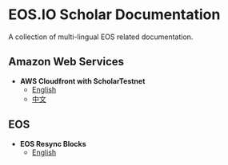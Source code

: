 # EOS.IO Scholar Documentation

A collection of multi-lingual EOS related documentation.

## Amazon Web Services

- **AWS Cloudfront with ScholarTestnet**
  - [English](aws/aws-cloudfront-with-scholar-testnet/README.md)
  - [中文](aws/aws-cloudfront-with-scholar-testnet/README-Chinese.md)

## EOS

- **EOS Resync Blocks**
  - [English](eos/eos-resync-blocks/README.md)